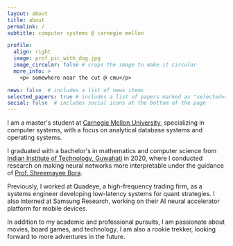 ```yaml
---
layout: about
title: about
permalink: /
subtitle: computer systems @ carnegie mellon 

profile:
  align: right
  image: prof_pic_with_dog.jpg
  image_circular: false # crops the image to make it circular
  more_info: >
    <p> somewhere near the cut @ cmu</p>

news: false  # includes a list of news items
selected_papers: true # includes a list of papers marked as "selected={true}"
social: false  # includes social icons at the bottom of the page
---
```



I am a master's student at <a href="https://www.cmu.edu">Carnegie Mellon University</a>, specializing in computer systems, with a focus on analytical database systems and operating systems.
 
I graduated with a bachelor's in mathematics and computer science from <a href="">Indian Institute of Technology, Guwahati</a> in 2020, where I conducted research on making neural networks more interpretable under the guidance of <a href="https://www.iitg.ac.in/shbora/">Prof. Shreemayee Bora</a>. 
 
Previously, I worked at Quadeye, a high-frequency trading firm, as a systems engineer developing low-latency systems for quant strategies. I also interned at Samsung Research, working on their AI neural accelerator platform for mobile devices.

In addition to my academic and professional pursuits, I am passionate about movies, board games, and technology. I am also a rookie trekker, looking forward to more adventures in the future.
